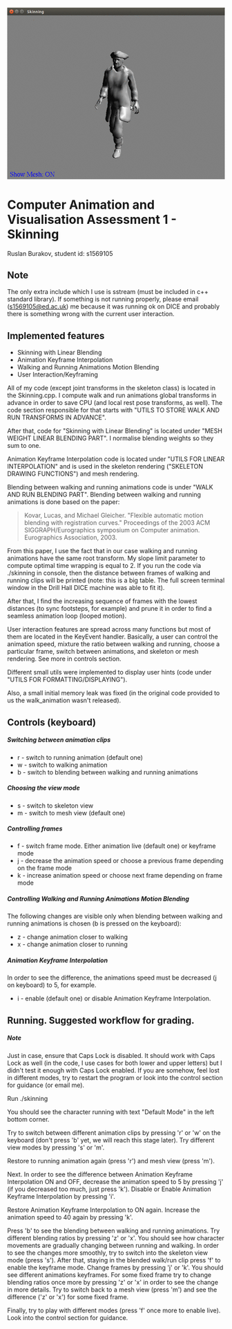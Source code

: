 ![alt text](https://github.com/rb-kuddai/cav/blob/master/cav_hw_anim.gif)

# Computer Animation and Visualisation Assessment 1 - Skinning
Ruslan Burakov, student id: s1569105

## Note
The only extra include which I use is sstream (must be included in c++ standard library). 
If something is not running properly, please email (s1569105@ed.ac.uk) me because it was running ok 
on DICE and probably there is something wrong with the current user interaction. 

## Implemented features
* Skinning with Linear Blending
* Animation Keyframe Interpolation
* Walking and Running Animations Motion Blending
* User Interaction/Keyframing

All of my code (except joint transforms in the skeleton class) is located in the Skinning.cpp. I compute 
walk and run animations global transforms in advance in order to save CPU (and local rest pose transforms, 
as well). The code section responsible for that starts with "UTILS TO STORE WALK AND RUN TRANSFORMS IN ADVANCE". 

After that, code for "Skinning with Linear Blending" is located under "MESH WEIGHT LINEAR BLENDING PART". 
I normalise blending weights so they sum to one.

Animation Keyframe Interpolation code is located under "UTILS FOR LINEAR INTERPOLATION" and is used 
in the skeleton rendering ("SKELETON DRAWING FUNCTIONS") and mesh rendering. 

Blending between walking and running animations code is under "WALK AND RUN BLENDING PART". Blending 
between walking and running animations is done based on the paper:
> Kovar, Lucas, and Michael Gleicher. "Flexible automatic motion blending with registration curves." Proceedings of 
> the 2003 ACM SIGGRAPH/Eurographics symposium on Computer animation. Eurographics Association, 2003.

From this paper, I use the fact that in our case walking and running animations have the same root 
transform. My slope limit parameter to compute optimal time wrapping is equal to 2. If you run the code
via ./skinning in console, then the distance between frames of walking and running clips will be printed 
(note: this is a big table. The full screen terminal window in the Drill Hall DICE machine was able to fit it). 

After that, I find the increasing sequence of frames with the lowest distances (to sync footsteps, for example) 
and prune it in order to find a seamless animation loop (looped motion). 

User interaction features are spread across many functions but most of them are located in the KeyEvent 
handler. Basically, a user can control the animation speed, mixture the ratio between walking and running, choose a 
particular frame, switch between animations, and skeleton or mesh rendering. See more in controls section.

Different small utils were implemented to display user hints (code under "UTILS FOR FORMATTING/DISPLAYING").

Also, a small initial memory leak was fixed (in the original code provided to us the walk_animation 
wasn't released).

## Controls (keyboard)
##### Switching between animation clips
* r - switch to running animation (default one)
* w - switch to walking animation
* b - switch to blending between walking and running animations
##### Choosing the view mode
* s - switch to skeleton view
* m - switch to mesh view (default one)
##### Controlling frames
* f - switch frame mode. Either animation live (default one) or keyframe mode
* j - decrease the animation speed or choose a previous frame depending on the frame mode
* k - increase animation speed or choose next frame depending on frame mode
##### Controlling Walking and Running Animations Motion Blending
The following changes are visible only when blending between walking and running animations is 
chosen (b is pressed on the keyboard):
* z - change animation closer to walking
* x - change animation closer to running
##### Animation Keyframe Interpolation
In order to see the difference, the animations speed must be decreased (j on keyboard) to 5, for example.
* i - enable (default one) or disable Animation Keyframe Interpolation. 


## Running. Suggested workflow for grading.
##### Note
Just in case, ensure that Caps Lock is disabled. It should work with Caps Lock as well (in the code, I use 
cases for both lower and upper letters) but I didn't test it enough with Caps Lock enabled. If you are 
somehow, feel lost in different modes, try to restart the program or look into the control section for 
guidance (or email me).

Run ./skinning

You should see the character running with text "Default Mode" in the left bottom corner. 

Try to switch between different animation clips by pressing 'r' or 'w' on the keyboard (don't press 'b' 
yet, we will reach this stage later).  Try different view modes by pressing 's' or 'm'.

Restore to running animation again (press 'r') and mesh view (press 'm'). 

Next. In order to see the difference between Animation Keyframe Interpolation ON and OFF, decrease the animation 
speed to 5 by pressing 'j' (if you decreased too much, just press 'k'). Disable or Enable  Animation Keyframe Interpolation by pressing 'i'. 

Restore Animation Keyframe Interpolation to ON again. Increase the animation speed to 40 again by pressing 'k'. 

Press 'b' to see the blending between walking and running animations. Try different blending ratios by pressing 
'z' or 'x'. You should see how character movements are gradually changing between running and walking. In order 
to see the changes more smoothly, try to switch into the skeleton view mode (press 's'). After that, staying in the blended 
walk/run clip  press 'f' to enable the keyframe mode. Change frames by pressing 'j' or 'k'. You should see different 
animations keyframes. For some fixed frame try to change blending ratios once more by pressing 'z' or 'x' in order 
to see the change in more details. Try to switch back to a mesh view (press 'm') and see the difference ('z' or 'x') 
for some fixed frame.

Finally, try to play with different modes (press 'f' once more to enable live). Look into the control section 
for guidance. 


